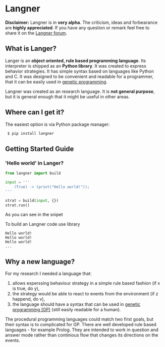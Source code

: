 Langner
=======
**Disclaimer:** Langner is in **very alpha**. The criticism, ideas and forbearance are **highly appreciated**. If you have any question or remark feel free to share it on the [Langner forum](https://groups.google.com/forum/#!forum/langner).

What is Langer?
-----------------------
Langer is an **object oriented, rule based programming language**. Its interpreter is shipped as an **Python library**.  It was created to express behavior strategies. It has simple syntax based on languages like Python and C. It was designed to be convenient and readable for a programmer, that it can be easily used in [genetic programming](http://en.wikipedia.org/wiki/Genetic_programming). 

Langner was created as an research language. It is **not general purpose**, but it is general enough that it might be useful in other areas. 

Where can I get it?
-----------------------
The easiest option is via Python package manager:
```bash
 $ pip install langner
```

Getting Started Guide
-----------------------
### 'Hello world' in Langer? ###

```python
from langner import build

input = '''
    (True) -> (print("Hello world!"));
'''

strat = build(input, {})
strat.run()
```

As you can see in the snipet 


To build an Langner code use library

```
Hello world!
Hello world!
Hello world!
...
```

Why a new language?
-----------------------
For my research I needed a language that:

1. allows experssing behaviour strategy in a simple rule based fashion (if x is true, do y),
2. the strategy would be able to react to events from the environment (if z happend, do v),
3. the language should have a syntax that can be used in [genetic programming (GP)](http://en.wikipedia.org/wiki/Genetic_programming) (still easily readable for a human).

The procedural programming languages could match two first goals, but their syntax is to complicated for GP. There are well developed rule based languages - for example Prolog. They are intended to work in question and answer mode rather than continious flow that changes its directions on the events.
